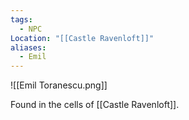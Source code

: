 ```yaml
---
tags:
  - NPC
Location: "[[Castle Ravenloft]]"
aliases:
  - Emil
---
```

![[Emil Toranescu.png]]

Found in the cells of [[Castle Ravenloft]].